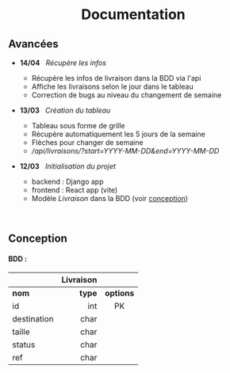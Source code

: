 # <center>Documentation</center>

## Avancées

* **14/04** &nbsp; *Récupère les infos*

    * Récupère les infos de livraison dans la BDD via l'api
    * Affiche les livraisons selon le jour dans le tableau
    * Correction de bugs au niveau du changement de semaine

* **13/03** &nbsp; *Création du tableau* 

    * Tableau sous forme de grille
    * Récupère automatiquement les 5 jours de la semaine
    * Flèches pour changer de semaine
    * */api/livraisons/?start=YYYY-MM-DD&end=YYYY-MM-DD*

* **12/03** &nbsp; *Initialisation du projet*

    * backend : Django app
    * frontend : React app (vite)
    * Modèle *Livraison* dans la BDD (voir [conception](#conception))

<br />

## Conception

#### BDD :

||           **Livraison**            ||
|:------------|---------:|:-----------:|
| **nom**     | **type** | **options** |
| id          | int      | PK          |
| destination | char     |             |
| taille      | char     |             |
| status      | char     |             |
| ref         | char     |             |